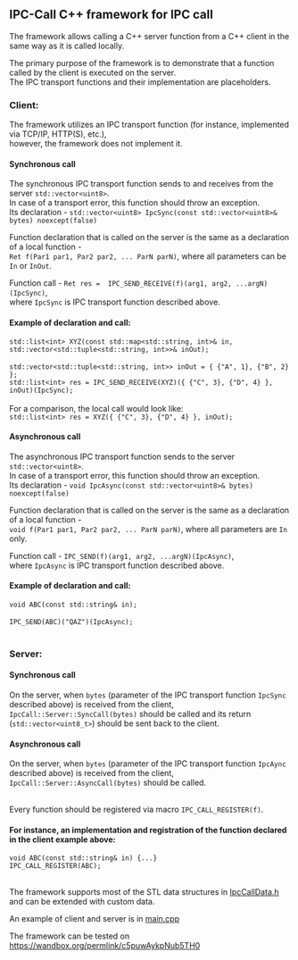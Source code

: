 ## IPC-Call C++ framework for IPC call

The framework allows calling a C++ server function from a C++ client in the same way as it is called locally.

The primary purpose of the framework is to demonstrate that a function called by the client is executed on the server.<br/> 
The IPC transport functions and their implementation are placeholders.

### Client: 

The framework utilizes an IPC transport function (for instance, implemented via TCP/IP, HTTP(S), etc.), <br/>however, the framework does not implement it.<br/>

#### Synchronous call 
The synchronous  IPC transport function sends to and receives from the server ```std::vector<uint8>```.<br/>In case of a transport error, this function should throw an exception.<br/>
Its declaration - `std::vector<uint8> IpcSync(const std::vector<uint8>& bytes) noexcept(false)`

Function declaration that is called on the server is the same as a declaration of a local function -<br/> `Ret f(Par1 par1, Par2 par2, ... ParN parN)`, where all parameters can be `In` or `InOut`.
   
Function call - `Ret res =  IPC_SEND_RECEIVE(f)(arg1, arg2, ...argN)(IpcSync)`, <br/>where `IpcSync` is IPC transport function described above.<br/>

#### Example of declaration and call:
`std::list<int> XYZ(const std::map<std::string, int>& in, std::vector<std::tuple<std::string, int>>& inOut);`<br/><br/>
`std::vector<std::tuple<std::string, int>> inOut = { {"A", 1}, {"B", 2} };`<br/>
`std::list<int> res = IPC_SEND_RECEIVE(XYZ)({ {"C", 3}, {"D", 4} }, inOut)(IpcSync);`
<br/><br/>
For a comparison, the local call would look like:<br/>
`std::list<int> res = XYZ({ {"C", 3}, {"D", 4} }, inOut);`

#### Asynchronous call 
The asynchronous  IPC transport function sends to the server ```std::vector<uint8>```.<br/>In case of a transport error, this function should throw an exception.<br/>
Its declaration - `void IpcAsync(const std::vector<uint8>& bytes) noexcept(false)`

Function declaration that is called on the server is the same as a declaration of a local function -<br/> `void f(Par1 par1, Par2 par2, ... ParN parN)`, where all parameters are `In` only.
   
Function call - `IPC_SEND(f)(arg1, arg2, ...argN)(IpcAsync)`, <br/>where `IpcAsync` is IPC transport function described above.<br/>

#### Example of declaration and call:
`void ABC(const std::string& in);`<br/><br/>
`IPC_SEND(ABC)("QAZ")(IpcAsync);`
<br/><br/>

### Server: 

#### Synchronous call 
On the server, when `bytes` (parameter of the IPC transport function `IpcSync` described above) is received from the client, `IpcCall::Server::SyncCall(bytes)` should be called and its return (`std::vector<uint8_t>`) should be sent back to the client.<br/>

#### Asynchronous call 
On the server, when `bytes` (parameter of the IPC transport function `IpcAync` described above) is received from the client, `IpcCall::Server::AsyncCall(bytes)` should be called.<br/><br/>

Every function should be registered via macro `IPC_CALL_REGISTER(f)`.<br/>

#### For instance, an implementation and registration of the function declared in the client example above:
`void ABC(const std::string& in) {...}`<br/>
`IPC_CALL_REGISTER(ABC);`<br/><br/>

The framework supports most of the STL data structures in [IpcCallData.h](https://github.com/amarmer/IPC-Call/blob/main/IpcCallData.h) and can be extended with custom data.

An example of client and server is in [main.cpp](https://github.com/amarmer/IPC-Call/blob/main/Main.cpp)

The framework can be tested on https://wandbox.org/permlink/c5puwAykpNub5TH0

